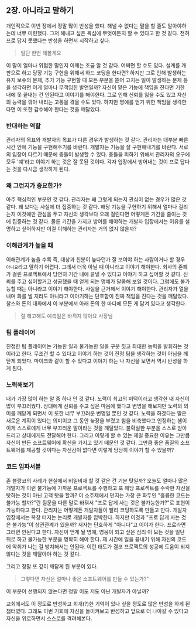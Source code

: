 ## 2장. 아니라고 말하기
개인적으로 이번 장에서 정말 많이 반성을 했다. 해낼 수 없다는 말을 할 줄도 알아야하는데 너무 미련했다. 그저 해내고 싶은 욕심에 무엇이든지 할 수 있다고 한 것 같다. 전혀 프로 답지 못했다는 반성을 하면서 시작하고 싶다.

> 일단 한번 해볼게요

이 말이 얼마나 위험한 말인지 이제는 조금 알 것 같다. 어쩌면 할 수도 있다. 설계를 개판으로 하고 당장 기능 구현을 위해서 하드 코딩을 한다면? 
하지만 그로 인해 발생하는 유지 보수의 문제, 추가 기능 구현할 때 모든 부분을 뜯어 고치는 일이 발생하는 문제 등을 생각하면 이게 얼마나 무책임한 발언일까? 
자신이 맡은 기능에 책임을 진다면 기한 내에 못 끝내는 건 안된다고 이야기를 해야한다. 그로 인해 신뢰를 잃을 수도 있고 자신의 능력을 깎아 내리는 고통을 겪을 수도 있다. 하지만 명예를 얻기 위한 책임을 생각한다면 이 또한 감수해야 한다는 것을 깨달았다. 

### 반대하는 역할
관리자의 목표와 개발자의 목표가 다른 경우가 발생하는 것 같다. 관리자는 대부분 빠른 시간 안에 기능을 구현해주기를 바란다. 개발자는 기능을 잘 구현해내기를 바란다. 서로의 입장이 다르기 때문에 충돌이 발생할 수 있다. 총돌을 피하기 위해서 관리자의 요구에 모두 '예'라고 이야기 하는 것은 잘 못된 것이다. 각자 입장에서 방어내는 것이 프로 답다는 것을 다시금 생각하게 된다.

### 왜 그런지가 중요한가?
아주 핵심적인 부분인 것 같다. 관리자는 왜 그렇게 되는지 관심이 없는 경우가 많은 것 같다. 왜 보다는 사실에 더 집중하는 것 같다. 해당 기능을 구현하기 위해서 얼마나 걸리는지 이것에만 관심을 두고 자신의 생각보다 오래 걸린다면 어떻게든 기간을 줄이는 것에 집중하는 것 같다. 물론 기간을 가지고 방어를 해야하는 개발자 입장에서는 이유를 설명하고 싶어하지만 이걸 이해하는 관리자는 거의 없지 않을까? 

### 이해관계가 높을 때
이해관계가 높을 수록 즉, 대상과 친분이 높다던가 잘 보여야 하는 사람이거나 할 경우 `아니요`라고 말하기 어렵다. 그래서 더욱 아닐 때 아니라고 이야기 해야한다. 회사의 존폐가 걸린 프로젝트에서 당연히 기간 내에 끝낼 수 있다고 이야기 하고 싶어할 것 같다. 신뢰를 주고 싶어할거고 성공했을 때 얻게 되는 명예가 달콤해 보일 것이다. 그럼에도 불가능할 때는 아니라고 이야기 해야한다. 사실을 근거해서 이야기 해야한다. 관리자가 열을 내며 화를 낼 지라도 아니라고 이야기하는 단호함이 진짜 책임을 진다는 것을 깨달았다. 
찰스와 돈의 대화에서 이 부분에서 아래 돈의 한 마디에 모든 게 담겨 있다고 생각한다.

> 절 해고해도 예측일은 바뀌지 않아요 사장님

### 팀 플레이어
진정한 팀 플레이어는 가능한 일과 불가능한 일을 구분 짓고 최대한 능력을 발휘하는 것이라고 한다. 무조건 할 수 있다고 이야기 하는 것이 진정 팀을 생각하는 것이 아님을 깨닫게 되었다. 마이크와 같이 할 수 있다고 이야기 하는 나 자신을 보면서 역시 반성을 하게 된다.

### 노력해보기
내가 가장 많이 하는 말 중 하나 인 것 같다. 노력이 최고의 미덕이라고 생각한 내 자신이 많이 부끄러웠다. 상대에게 신뢰를 주고 싶은 마음에 했다고 변명을 해보지만 노력의 의미를 깨닫게 되면서 이 또한 너무 부끄러운 변명일 뿐인 것 같다. 노력을 하겠다는 말은 새로운 계획이 있다는 의미이고 그 동안 늦장을 부렸고 힘을 비축했다고 인정하는 셈이이게 스스로에게 너무 부끄러운 말이라는 것을 깨달았다. 불확실한 부분을 스스로 받아드리고 상대에게도 전달해야 한다. 그리고 이렇게 할 수 있는 제일 중요한 이유는 그만큼 자신이 만든 소프트웨어에 확신을 가지고 있기 때문인 것 같다. 그만큼 좋은 품질의 소프트웨어를 제공할 것이다는 자신감이 없다면 이렇게 당당히 이야기 할 수 있을까?

### 코드 임파서블
존 블랑코의 사례가 현실에서 비일비재 할 것 같은 건 기분 탓일까? 오늘도 얼마나 많은 개발자가 이런 불가능에 가까운 프로젝트를 수행하고 또 해당 프로젝트를 수락한 자신을 탓하는 것이 아닌 고객 탓을 할까? 
이 소주제에서 던지는 가장 큰 화두인 "훌륭한 코드는 불가능 할까?"란 질문을 다른 말로 바꿔서 "프로 답게 사는 것은 불가능한가?"로 표현이 가능하다고 한다. 
관리자는 어떻게든 개발자들이 빨리 코딩하도록 만들고 만다. 개발자 입장에서는 복창 터지는 논리로 개발자를 압박한다. 하지만 이것과 "프로 답게 사는 것은 불가능"이 상관관계가 있을까? 
저자는 단호하게 "아니다"고 이야가 한다. 프로라면 그러면 안된다고 한다. 자신이 얻게 될 명예, 영웅이 되고 싶은 심리 이 모든 것을 일단 뒤로 하고 불가능한 부분을 명확히 해야 한다. 제 시간에 일을 끝내기 위해 자신의 코드에 악취가 나는 걸 방치해서는 안된다. 이런 태도가 결코 프로젝트의 성공에 도움이 되지 않다는 것을 깨달아야 하는 것 같다.

그리고 정말 또 깊이 깨닫게 된 부분이 있다.

> 그렇다면 자신은 얼마나 좋은 소프트웨어를 만들 수 있는가?"

이 부분이 선행되지 않는다면 정말 이도 저도 아닌 개발자가 아닐까?

교회에서도 이 정도로 반성하고 회개(?)한 기억이 있나 싶을 정도로 많은 반성을 하게 된 챕터였다. 그래도 이번 기회에 자신을 돌이켜보고 반성하고 앞으로 더 나아갈 수 있다고 자신을 위로하면서 스스로를 격려해본다.
